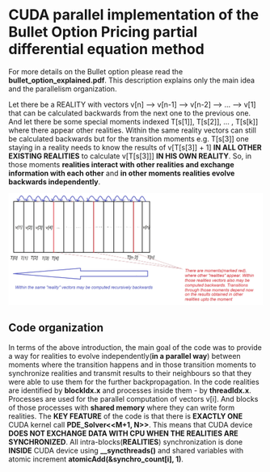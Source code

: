# CUDA parallel implementation of the Bullet Option Pricing partial differential equation method

For more details on the Bullet option please read the **bullet_option_explained.pdf**. This description explains only the main idea and the parallelism organization.

Let there be a REALITY with vectors v[n] --> v[n-1] --> v[n-2] --> ... --> v[1] that can be calculated backwards from the next one to the previous one. And let there be some special
moments indexed T[s[1]], T[s[2]], ... , T[s[k]] where there appear other realities. Within the same reality vectors can still be calculated backwards but for the transition moments e.g. T[s[3]]
one staying in a reality needs to know the results of v[T[s[3]] + 1] **IN ALL OTHER EXISTING REALITIES** to calculate  v[T[s[3]]] **IN HIS OWN REALITY**. So, in those moments **realities interact with other realities and exchange information with each other** and **in other moments realities evolve backwards independently**. 

![Scheme](/images/scheme_realities.jpg)

## Code organization
In terms of the above introduction, the main goal of the code was to provide a way for realities to evolve independently(**in a parallel way**) between moments where the transition happens and in those transition moments to synchronize realities and transmit results to their neighbours so that they were able to use them for the further backpropagation. In the code realities are identified by **blockIdx.x** and processes inside them  - by **threadIdx.x**. Processes are used for the parallel computation of vectors v[i]. And blocks of those processes with **shared memory** where they can write form realities. The **KEY FEATURE** of the code is that there is **EXACTLY ONE** CUDA kernel call **PDE_Solver<<M+1, N>>**. This means that  CUDA device **DOES NOT EXCHANGE DATA WITH CPU WHEN THE REALITIES ARE SYNCHRONIZED**. All intra-blocks(**REALITIES**) synchronization is done **INSIDE** CUDA device using **__syncthreads()** and shared variables with atomic increment **atomicAdd(&synchro_count[i], 1)**.


